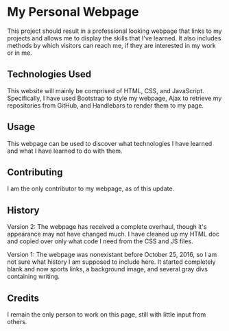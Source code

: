 # My Personal Webpage

This project should result in a professional looking webpage that links to my projects and allows me to display the skills that I've learned. It also includes methods by which visitors can reach me, if they are interested in my work or in me.

## Technologies Used

This website will mainly be comprised of HTML, CSS, and JavaScript. Specifically, I have used Bootstrap to style my webpage, Ajax to retrieve my repositories from GitHub, and Handlebars to render them to my page.

## Usage

This webpage can be used to discover what technologies I have learned and what I have learned to do with them.

## Contributing

I am the only contributor to my webpage, as of this update.

## History

Version 2: The webpage has received a complete overhaul, though it's appearance may not have changed much. I have cleaned up my HTML doc and copied over only what code I need from the CSS and JS files.

Version 1: The webpage was nonexistant before October 25, 2016, so I am not sure what history I am supposed to include here. It started completely blank and now sports links, a background image, and several gray divs containing writing.

## Credits

I remain the only person to work on this page, still with little input from others.
